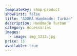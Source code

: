 ```yaml
---
templateKey: shop-product
showFirst: false
title: "ADORA Handmade: Turban"
description: Handmade Turban
category: Accessories
images:
  - image: img_1212.jpg
price: 15
available: true
---
```

